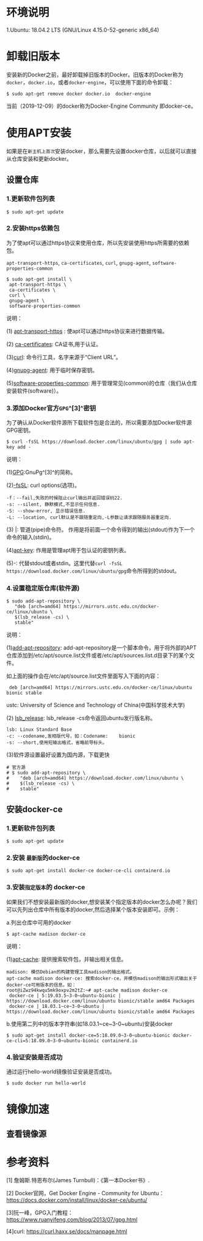 # 环境说明

1.Ubuntu: 18.04.2 LTS (GNU/Linux 4.15.0-52-generic x86_64)

# 卸载旧版本

安装新的Docker之前，最好卸载掉旧版本的Docker。旧版本的Docker称为 `docker`，`docker.io`，或者`docker-engine`，可以使用下面的命令卸载：

```
$ sudo apt-get remove docker docker.io  docker-engine
```

当前（2019-12-09）的docker称为Docker-Engine Community 即docker-ce。

# 使用APT安装

如果是在`新主机上首次`安装docker，那么需要先设置docker仓库，以后就可以直接从仓库安装和更新docker。

## 设置仓库

###  1.更新软件包列表

```
$ sudo apt-get update
```

###  2.安装https依赖包

为了使apt可以通过https协议来使用仓库，所以先安装使用https所需要的依赖包。

`apt-transport-https`, `ca-certificates`, `curl`,  `gnupg-agent`, `software-properties-common`

``` 
$ sudo apt-get install \
 apt-transport-https \
 ca-certificates \
 curl \
 gnupg-agent \
 software-properties-common
```

说明：

(1) [apt-transport-https](https://packages.debian.org/jessie/apt-transport-https) : 使apt可以通过https协议来进行数据传输。

(2) [ca-certificates](https://packages.debian.org/sid/ca-certificates): CA证书,用于认证。

(3)[curl](https://curl.haxx.se/): 命令行工具，名字来源于“Client URL”。

(4)[gnupg-agent](https://packages.debian.org/jessie/gnupg-agent): 用于临时保存密钥。

(5)[software-properties-common](https://packages.debian.org/sid/admin/software-properties-common): 用于管理常见(common)的仓库（我们从仓库安装软件(software)）。

### 3.添加Docker官方`GPG`^[3]^密钥

为了确认从Docker软件源所下载软件包是合法的，所以需要添加Docker软件源GPG密钥。

```
$ curl -fsSL https://download.docker.com/linux/ubuntu/gpg | sudo apt-key add -
```

说明：

(1)[GPG](https://www.gnupg.org/):GnuPg^[3]^的简称。

(2)[-fsSL](https://curl.haxx.se/docs/manpage.html): curl options(选项)。

```
-f：--fail,失败的时候阻止curl输出并返回错误码22.
-s: --silent, 静默模式,不显示任何信息.
-S: --show-error, 显示错误信息.
-L: --location, curl默认是不跟随重定向,-L参数让请求跟随服务器重定向.
```

(3) |: 管道(pipe)命令符。 作用是将前面一个命令得到的输出(stdout)作为下一个命令的输入(stdin)。

(4)[apt-key](https://manpages.ubuntu.com/manpages/eoan/man8/apt-key.8.html): 作用是管理apt用于包认证的密钥列表。

(5)-: 代替stdout或者stdin。这里代替`curl -fsSL https://download.docker.com/linux/ubuntu/gpg`命令所得到的stdout。

### 4.设置稳定版仓库(软件源)

```
$ sudo add-apt-repository \
   "deb [arch=amd64] https://mirrors.ustc.edu.cn/docker-ce/linux/ubuntu \
   $(lsb_release -cs) \
   stable"
```

说明：

(1)[add-apt-repository](http://manpages.ubuntu.com/manpages/eoan/man1/add-apt-repository.1.html): add-apt-repository是一个脚本命令，用于将外部的APT仓库添加到/etc/apt/source.list文件或者/etc/apt/sources.list.d目录下的某个文件。

如上面的操作会在/etc/apt/source.list文件里面写入下面的内容：

``` 
 deb [arch=amd64] https://mirrors.ustc.edu.cn/docker-ce/linux/ubuntu bionic stable
```

ustc: University of Science and Technology of China(中国科学技术大学)

(2) [lsb_release](http://manpages.ubuntu.com/manpages/eoan/man1/lsb_release.1.html): lsb_release -cs命令返回ubuntu发行版名称。

``` 
lsb: Linux Standard Base
-c: --codename,发相版代号，如：Codename:	bionic
-s: --short,使用短输出格式，省略前导标头。
```

(3)软件源设置最好设置为国内源，下载更快

``` 
# 官方源
# $ sudo add-apt-repository \
#    "deb [arch=amd64] https://download.docker.com/linux/ubuntu \
#    $(lsb_release -cs) \
#    stable"
```



##  安装docker-ce

### 1.更新软件包列表

``` 
$ sudo apt-get update
```

### 2.安装 `最新版`的docker-ce

```
$ sudo apt-get install docker-ce docker-ce-cli containerd.io
```

### 3.安装`指定版本`的 docker-ce 

如果我们不想安装最新版的docker,想安装某个指定版本的docker怎么办呢？我们可以先列出仓库中所有版本的docker,然后选择某个版本安装即可。示例：

a.列出仓库中可用的docker

``` 
$ apt-cache madison docker-ce
```

说明：

(1)[apt-cache](http://manpages.ubuntu.com/manpages/bionic/man8/apt-cache.8.html): 提供搜索软件包，并输出相关信息。

``` 
madison: 模仿Debian的构建管理工具madison的输出格式。
apt-cache madison docker-ce: 搜索docker-ce，并模仿madison的输出形式输出关于docker-ce可用版本的信息。如：
root@iZwz94kwqu5mk9oxpv2m2tZ:~# apt-cache madison docker-ce
 docker-ce | 5:19.03.5~3-0~ubuntu-bionic | https://download.docker.com/linux/ubuntu bionic/stable amd64 Packages
 docker-ce | 18.03.1~ce~3-0~ubuntu | https://download.docker.com/linux/ubuntu bionic/stable amd64 Packages

```

b.使用第二列中的版本字符串(如18.03.1~ce~3-0~ubuntu)安装docker

```
$ sudo apt-get install docker-ce=5:18.09.0~3-0~ubuntu-bionic docker-ce-cli=5:18.09.0~3-0~ubuntu-bionic containerd.io
```

### 4.验证安装是否成功

通过运行hello-world镜像验证安装是否成功。

``` 
$ sudo docker run hello-world
```

# 镜像加速

## 查看镜像源

# 参考资料

[1] 詹姆斯.特恩布尔(James Turnbull)：《第一本Docker书》.

[2] Docker官网，Get Docker Engine - Community for Ubuntu：https://docs.docker.com/install/linux/docker-ce/ubuntu/

[3]阮一峰，GPG入门教程： https://www.ruanyifeng.com/blog/2013/07/gpg.html

[4]curl: https://curl.haxx.se/docs/manpage.html